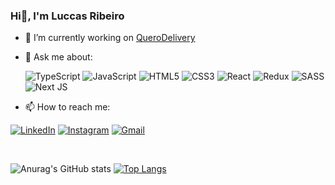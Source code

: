 ### Hi👋, I'm Luccas Ribeiro

- 🔭 I’m currently working on [QueroDelivery](https://querodelivery.com)
- 💬 Ask me about: 

    ![TypeScript](https://img.shields.io/badge/typescript-%23007ACC.svg?style=for-the-badge&logo=typescript&logoColor=white) ![JavaScript](https://img.shields.io/badge/javascript-%23323330.svg?style=for-the-badge&logo=javascript&logoColor=%23F7DF1E) ![HTML5](https://img.shields.io/badge/html5-%23E34F26.svg?style=for-the-badge&logo=html5&logoColor=white) ![CSS3](https://img.shields.io/badge/css3-%231572B6.svg?style=for-the-badge&logo=css3&logoColor=white) ![React](https://img.shields.io/badge/react-%2320232a.svg?style=for-the-badge&logo=react&logoColor=%2361DAFB) ![Redux](https://img.shields.io/badge/redux-%23593d88.svg?style=for-the-badge&logo=redux&logoColor=white) ![SASS](https://img.shields.io/badge/SASS-hotpink.svg?style=for-the-badge&logo=SASS&logoColor=white)	![Next JS](https://img.shields.io/badge/Next-black?style=for-the-badge&logo=next.js&logoColor=white)
    
- 📫 How to reach me:

[![LinkedIn](https://img.shields.io/badge/linkedin-%230077B5.svg?style=for-the-badge&logo=linkedin&logoColor=white)](https://www.linkedin.com/in/luccas-ribeiro-cruz-aaa222bb/)
[![Instagram](https://img.shields.io/badge/Instagram-%23E4405F.svg?style=for-the-badge&logo=Instagram&logoColor=white)](https://www.instagram.com/luccascruuz)
[![Gmail](https://img.shields.io/badge/Gmail-D14836?style=for-the-badge&logo=gmail&logoColor=white)](mailto:luccasribe@gmail.com)

<br />


![Anurag's GitHub stats](https://github-readme-stats.vercel.app/api?username=luccascruuz&show_icons=true&theme=radical) [![Top Langs](https://github-readme-stats.vercel.app/api/top-langs/?username=luccascruuz&layout=compact&theme=radical)](https://github.com/anuraghazra/github-readme-stats)
